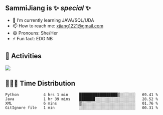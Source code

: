## SammiJiang is  ✨ _special_ ✨ 


- 🌱 I’m currently learning JAVA/SQL/UDA
- 📫 How to reach me: xjiang1221@gmail.com
- 😄 Pronouns: She/Her
- ⚡ Fun fact: EDG NB
## 👾 Activities 

![](https://github-readme-stats.vercel.app/api?username=SammiJiang&theme=gruvbox )

## 👩🏼‍💻 Time Distribution 

<!--START_SECTION:waka-->

```text
Python           4 hrs 1 min     █████████████████▒░░░░░░░   69.41 %
Java             1 hr 39 mins    ███████░░░░░░░░░░░░░░░░░░   28.52 %
XML              6 mins          ▒░░░░░░░░░░░░░░░░░░░░░░░░   01.76 %
GitIgnore file   1 min           ░░░░░░░░░░░░░░░░░░░░░░░░░   00.31 %
```

<!--END_SECTION:waka-->
